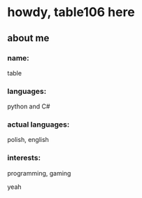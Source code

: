 # howdy, table106 here

## about me
### name:
table
### languages: 
python and C#
### actual languages: 
polish, english
### interests: 
programming, gaming

yeah